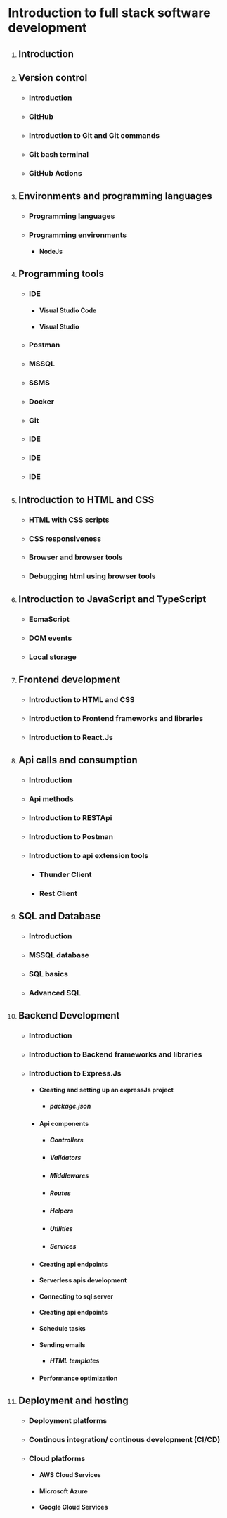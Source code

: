 # Introduction to full stack software development
1. ## Introduction
2. ## Version control
    - ### Introduction
    - ### GitHub
    - ### Introduction to Git and Git commands
    - ### Git bash terminal
    - ### GitHub Actions
3. ## Environments and programming languages
    - ### Programming languages
    - ### Programming environments
        - #### NodeJs
4. ## Programming tools
    - ### IDE
        - #### Visual Studio Code
        - #### Visual Studio
    - ### Postman
    - ### MSSQL
    - ### SSMS
    - ### Docker
    - ### Git
    - ### IDE
    - ### IDE
    - ### IDE
5. ## Introduction to HTML and CSS
    - ### HTML with CSS scripts
    - ### CSS responsiveness
    - ### Browser and browser tools
    - ### Debugging html using browser tools
6. ## Introduction to JavaScript and TypeScript
    - ### EcmaScript
    - ### DOM events
    - ### Local storage
7. ## Frontend development
    - ### Introduction to HTML and CSS
    - ### Introduction to Frontend frameworks and libraries
    - ### Introduction to React.Js
8. ## Api calls and consumption
    - ### Introduction
    - ### Api methods
    - ### Introduction to RESTApi
    - ### Introduction to Postman
    - ### Introduction to api extension tools
        - ### Thunder Client
        - ### Rest Client
9. ## SQL and Database
    - ### Introduction
    - ### MSSQL database
    - ### SQL basics
    - ### Advanced SQL
10. ## Backend Development
    - ### Introduction
    - ### Introduction to Backend frameworks and libraries
    - ### Introduction to Express.Js
        - #### Creating and setting up an expressJs project
            - ##### package.json
        - #### Api components
            - ##### Controllers
            - ##### Validators
            - ##### Middlewares
            - ##### Routes
            - ##### Helpers
            - ##### Utilities
            - ##### Services
        - #### Creating api endpoints
        - #### Serverless apis development
        - #### Connecting to sql server
        - #### Creating api endpoints
        - #### Schedule tasks
        - #### Sending emails
            - ##### HTML templates
        - #### Performance optimization
11. ## Deployment and hosting
    - ### Deployment platforms
    - ### Continous integration/ continous development (CI/CD)
    - ### Cloud platforms
        - #### AWS Cloud Services
        - #### Microsoft Azure
        - #### Google Cloud Services